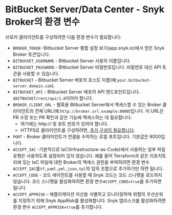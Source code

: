 # BitBucket Server/Data Center - Snyk Broker의 환경 변수

브로커 클라이언트를 구성하려면 다음 환경 변수가 필요합니다:

* `BROKER_TOKEN` -Bitbucket Server 통합 설정 보기(app.snyk.io)에서 얻은 Snyk Broker 토큰입니다.
* `BITBUCKET_USERNAME` - Bitbucket Server 사용자 이름입니다.
* `BITBUCKET_PASSWORD` - Bitbucket Server 비밀번호입니다. 비밀번호 대신 API 토큰을 사용할 수 있습니다.
* `BITBUCKET` - Bitbucket Server 배포의 호스트 이름(예:`your.bitbucket-server.domain.com`).
* `BITBUCKET_API` - Bitbucket Server 배포의 API 엔드포인트입니다. `$BITBUCKET/rest/api/1.0`이어야 합니다.
* `BROKER_CLIENT_URL` - 웹훅용 Bitbucket Server에서 액세스할 수 있는 Broker 클라이언트의 전체 URL(예:`http://broker.url.example:8000`)입니다. 이 URL은 PR 수정 또는 PR 확인과 같은 기능에 액세스하는 데 필요합니다.
  * 여기에는 http:// 및 포트 번호가 있어야 합니다.
  * HTTPS로 클라이언트를 구성하려면, [추가 구성이 필요합니다](https://docs.snyk.io/snyk-admin/snyk-broker/install-and-configure-broker-using-docker/advanced-configuration-for-snyk-broker-docker-installation/https-for-broker-client-with-docker).
* `PORT` - Broker 클라이언트가 연결을 수락하는 로컬 포트입니다. 기본값은 8000입니다.
* `ACCEPT_IAC` -기본적으로 IaC(Infrastructure-as-Code)에서 사용하는 일부 파일 유형은 사용하도록 설정되어 있지 않습니다. 예를 들어 Terraform과 같은 리포지토리에 있는 IaC 파일에 대한 Broker의 액세스 권한을 부여하려면 환경 변수`ACCEPT_IAC`를`tf,yaml,yml,json,tpl`의 임의 조합으로 추가하기만 하면 됩니다.
* `ACCEPT_CODE` - 코드 에이전트를 사용할 때 Snyk 코드는 코드 스니펫을 로드하지 않습니다. 코드 스니펫을 활성화하려면 환경 변수`ACCEPT_CODE=true`를 추가하면 됩니다.
* `ACCEPT_APPRISK` - 애플리케이션 자산을 식별하고 모니터링하며 위험의 우선순위를 지정하기 위해 Snyk AppRisk를 활성화합니다. Snyk 앱리스크를 활성화하려면 환경 변수 `ACCEPT_APPRISK=true`를 추가합니다.
